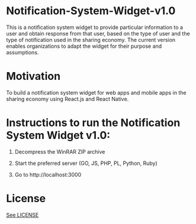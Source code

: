 # Notification-System-Widget-v1.0
This is a notification system widget to provide particular information to a user and obtain response from that user, based on the type of user and the type of notification used in the sharing economy. The current version enables organizations to adapt the widget for their purpose and assumptions.   

# Motivation
To build a notification system widget for web apps and mobile apps in the sharing economy using React.js and React Native.

# Instructions to run the Notification System Widget v1.0:
1) Decompress the WinRAR ZIP archive

2) Start the preferred server (GO, JS, PHP, PL, Python, Ruby)

3) Go to http://localhost:3000

# License
[See LICENSE](https://github.com/Forte-Consultancy-Services/Notification-System-Widget-v1.0/blob/master/LICENSE.md) 
